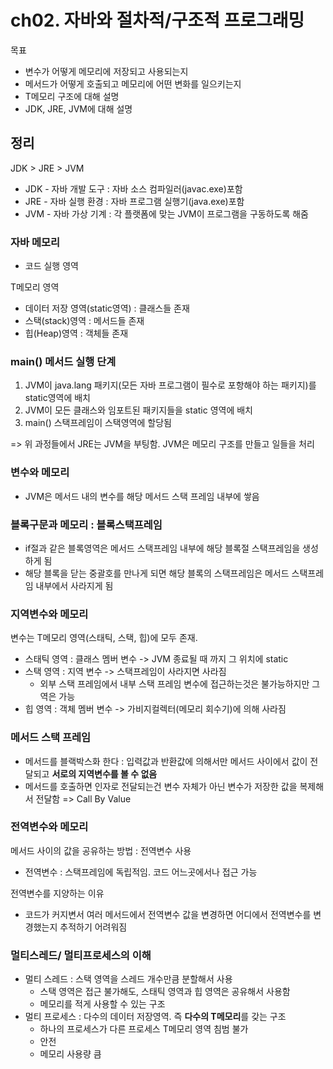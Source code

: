 # ch02. 자바와 절차적/구조적 프로그래밍
목표
- 변수가 어떻게 메모리에 저장되고 사용되는지
- 메서드가 어떻게 호출되고 메모리에 어떤 변화를 일으키는지
- T메모리 구조에 대해 설명
- JDK, JRE, JVM에 대해 설명

## 정리
JDK > JRE > JVM
* JDK - 자바 개발 도구 : 자바 소스 컴파일러(javac.exe)포함
* JRE - 자바 실행 환경 : 자바 프로그램 실행기(java.exe)포함
* JVM - 자바 가상 기계 : 각 플랫폼에 맞는 JVM이 프로그램을 구동하도록 해줌

### 자바 메모리
- 코드 실행 영역

T메모리 영역
- 데이터 저장 영역(static영역) : 클래스들 존재
- 스택(stack)영역 : 메서드들 존재
- 힙(Heap)영역 : 객체들 존재

### main() 메서드 실행 단계
1. JVM이 java.lang 패키지(모든 자바 프로그램이 필수로 포항해야 하는 패키지)를 static영역에 배치
2. JVM이 모든 클래스와 임포트된 패키지들을 static 영역에 배치
3. main() 스택프레임이 스택영역에 할당됨

=> 위 과정들에서 JRE는 JVM을 부팅함. JVM은 메모리 구조를 만들고 일들을 처리

### 변수와 메모리
- JVM은 메서드 내의 변수를 해당 메서드 스택 프레임 내부에 쌓음

### 블록구문과 메모리 : 블록스택프레임
- if절과 같은 블록영역은 메서드 스택프레임 내부에 해당 블록절 스택프레임을 생성하게 됨
- 해당 블록을 닫는 중괄호를 만나게 되면 해당 블록의 스택프레임은 메서드 스택프레임 내부에서 사라지게 됨

### 지역변수와 메모리
변수는 T메모리 영역(스태틱, 스택, 힙)에 모두 존재.
- 스태틱 영역 : 클래스 멤버 변수 -> JVM 종료될 때 까지 그 위치에 static
- 스택 영역 : 지역 변수 -> 스택프레임이 사라지면 사라짐
  - 외부 스택 프레임에서 내부 스택 프레임 변수에 접근하는것은 불가능하지만 그 역은 가능
- 힙 영역 : 객체 멤버 변수 -> 가비지컬렉터(메모리 회수기)에 의해 사라짐

### 메서드 스택 프레임
- 메서드를 블랙박스화 한다 : 입력값과 반환값에 의해서만 메서드 사이에서 값이 전달되고 **서로의 지역변수를 볼 수 없음**
- 메서드를 호출하면 인자로 전달되는건 변수 자체가 아닌 변수가 저장한 값을 복제해서 전달함 => Call By Value

### 전역변수와 메모리
메서드 사이의 값을 공유하는 방법 : 전역변수 사용
- 전역변수 : 스택프레임에 독립적임. 코드 어느곳에서나 접근 가능

전역변수를 지양하는 이유
- 코드가 커지변서 여러 메서드에서 전역변수 값을 변경하면 어디에서 전역변수를 변경했는지 추적하기 어려워짐

### 멀티스레드/ 멀티프로세스의 이해
- 멀티 스레드 : 스택 영역을 스레드 개수만큼 분할해서 사용
  - 스택 영역은 접근 불가해도, 스태틱 영역과 힙 영역은 공유해서 사용함
  - 메모리를 적게 사용할 수 있는 구조
- 멀티 프로세스 : 다수의 데이터 저장영역. 즉 **다수의 T메모리**를 갖는 구조
  - 하나의 프로세스가 다른 프로세스 T메모리 영역 침범 불가
  - 안전
  - 메모리 사용량 큼
